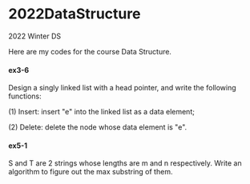 # 2022DataStructure
2022 Winter DS

Here are my codes for the course Data Structure.



#### ex3-6

Design a singly linked list with a head pointer, and write the following functions:

(1) Insert: insert "e" into the linked list as a data element;

(2) Delete: delete the node whose data element is "e".



#### ex5-1

S and T are 2 strings whose lengths are m and n respectively. Write an algorithm to figure out the max substring of them.
